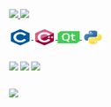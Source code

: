 <div>
  <a href="https://github.com/mateus558">
  <img height="180em" src="https://github-readme-stats.vercel.app/api?username=mateus558&show_icons=true&theme=dark&include_all_commits=true&count_private=true"/>
  <img height="180em" src="https://github-readme-stats.vercel.app/api/top-langs/?username=mateus558&layout=compact&langs_count=7&theme=dark"/>
</div>
<div style="display: inline_block"><br>
  <img align="center" alt="Mat-cpp" height="30" width="40" src="https://raw.githubusercontent.com/devicons/devicon/master/icons/c/c-plain.svg">
  <img align="center" alt="Mat-cpp" height="30" width="40" src="https://raw.githubusercontent.com/devicons/devicon/master/icons/cplusplus/cplusplus-original.svg">
  <img align="center" alt="Mat-cpp" height="30" width="40" src="https://raw.githubusercontent.com/devicons/devicon/master/icons/qt/qt-original.svg">
  <img align="center" alt="Mat-cpp" height="30" width="40" src="https://raw.githubusercontent.com/devicons/devicon/master/icons/python/python-original.svg">
</div>
  
  ##
  
  <div> 
  <a href = "mailto:mateus.marim@ice.ufjf.br"><img src="https://img.shields.io/badge/-Gmail-%23333?style=for-the-badge&logo=gmail&logoColor=white" target="_blank"></a>
  <a href="https://www.linkedin.com/in/mateus-coutinho-marim-035354ba/" target="_blank"><img src="https://img.shields.io/badge/-LinkedIn-%230077B5?style=for-the-badge&logo=linkedin&logoColor=white" target="_blank"></a>  
  <a href="https://www.instagram.com/mateuscmarim/" target="_blank"><img src="https://img.shields.io/badge/-Instagram-%23E4405F?style=for-the-badge&logo=instagram&logoColor=white" target="_blank"></a>
 
</div>
  
##
  
![](https://komarev.com/ghpvc/?username=mateus558&style=flat-square&color=64C9CF&label=PROFILE+VIEWS)

<!--
**mateus558/mateus558** is a ✨ _special_ ✨ repository because its `README.md` (this file) appears on your GitHub profile.

Here are some ideas to get you started:

- 🔭 I’m currently working on ...
- 🌱 I’m currently learning ...
- 👯 I’m looking to collaborate on ...
- 🤔 I’m looking for help with ...
- 💬 Ask me about ...
- 📫 How to reach me: ...
- 😄 Pronouns: ...
- ⚡ Fun fact: ...
-->

